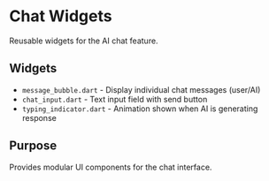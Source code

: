 # Chat Widgets

Reusable widgets for the AI chat feature.

## Widgets

- `message_bubble.dart` - Display individual chat messages (user/AI)
- `chat_input.dart` - Text input field with send button
- `typing_indicator.dart` - Animation shown when AI is generating response

## Purpose

Provides modular UI components for the chat interface.
